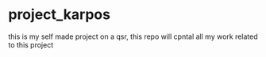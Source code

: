 # project_karpos
this is my self made project on a qsr, this repo will cpntal all my work related to this project
